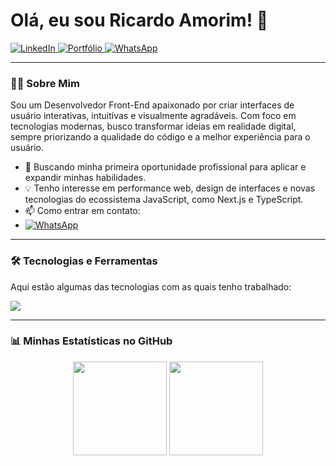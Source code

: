 # Olá, eu sou Ricardo Amorim! 👋

<p align="left">
  <a href="https://www.linkedin.com/in/ricardo-amorim77" target="_blank">
    <img src="https://img.shields.io/badge/LinkedIn-0077B5?style=for-the-badge&logo=linkedin&logoColor=white" alt="LinkedIn"/>
  </a>
  <a href="https://ricardoamorim.netlify.app/" target="_blank">
    <img src="https://img.shields.io/badge/Portfólio-00C7B7?style=for-the-badge&logo=ko-fi&logoColor=white" alt="Portfólio"/>
  </a>
  <a href="https://wa.me/5562994613564" target="_blank">
    <img src="https://img.shields.io/badge/WhatsApp-25D366?style=for-the-badge&logo=whatsapp&logoColor=white" alt="WhatsApp"/>
  </a>
</p>

---

### 👨‍💻 Sobre Mim

Sou um Desenvolvedor Front-End apaixonado por criar interfaces de usuário interativas, intuitivas e visualmente agradáveis. Com foco em tecnologias modernas, busco transformar ideias em realidade digital, sempre priorizando a qualidade do código e a melhor experiência para o usuário.

*   🚀 Buscando minha primeira oportunidade profissional para aplicar e expandir minhas habilidades.
*   💡 Tenho interesse em performance web, design de interfaces e novas tecnologias do ecossistema JavaScript, como Next.js e TypeScript.
*   📫 Como entrar em contato:
*   <a href="https://wa.me/5562994613564" target="_blank">
    <img src="https://img.shields.io/badge/WhatsApp-25D366?style=for-the-badge&logo=whatsapp&logoColor=white" alt="WhatsApp"/>
  </a>

---

### 🛠️ Tecnologias e Ferramentas

Aqui estão algumas das tecnologias com as quais tenho trabalhado:

<p align="left">
  <a href="https://skillicons.dev">
    <img src="https://skillicons.dev/icons?i=html,css,javascript,react,git,github,vscode,figma&perline=4" />
  </a>
</p>

---

### 📊 Minhas Estatísticas no GitHub

<p align="center">
  <img height="150em" src="https://github-readme-stats.vercel.app/api?username=ricardoamorim77&show_icons=true&theme=dracula&include_all_commits=true&count_private=true"/>
  <img height="150em" src="https://github-readme-stats.vercel.app/api/top-langs/?username=ricardoamorim77&layout=compact&langs_count=7&theme=dracula"/>
</p>
